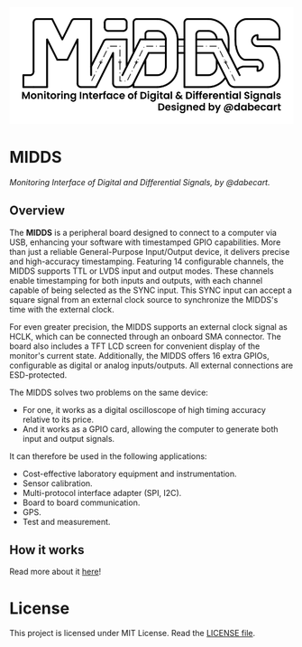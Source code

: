 <img src="media/logo/MIDDS_Logo2.png" width="800"/>

# MIDDS
*Monitoring Interface of Digital and Differential Signals, by @dabecart.*

## Overview

The **MIDDS** is a peripheral board designed to connect to a computer via USB, enhancing your software with timestamped GPIO capabilities. More than just a reliable General-Purpose Input/Output device, it delivers precise and high-accuracy timestamping. Featuring 14 configurable channels, the MIDDS supports TTL or LVDS input and output modes. These channels enable timestamping for both inputs and outputs, with each channel capable of being selected as the SYNC input. This SYNC input can accept a square signal from an external clock source to synchronize the MIDDS's time with the external clock.

For even greater precision, the MIDDS supports an external clock signal as HCLK, which can be connected through an onboard SMA connector. The board also includes a TFT LCD screen for convenient display of the monitor's current state. Additionally, the MIDDS offers 16 extra GPIOs, configurable as digital or analog inputs/outputs. All external connections are ESD-protected.

The MIDDS solves two problems on the same device:

- For one, it works as a digital oscilloscope of high timing accuracy relative to its price.
- And it works as a GPIO card, allowing the computer to generate both input and output signals.

It can therefore be used in the following applications:

- Cost-effective laboratory equipment and instrumentation.
- Sensor calibration.
- Multi-protocol interface adapter (SPI, I2C).
- Board to board communication.
- GPS.
- Test and measurement.

## How it works
Read more about it [here](/docs/README.md)!

# License
This project is licensed under MIT License. Read the [LICENSE file](/LICENSE).